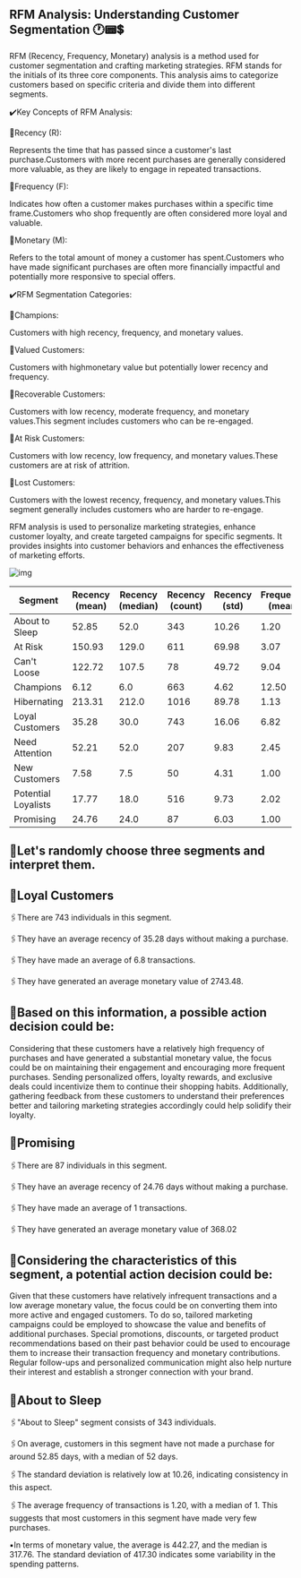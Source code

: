 ## RFM Analysis: Understanding Customer Segmentation 🕐📟💲
RFM (Recency, Frequency, Monetary) analysis is a method used for customer segmentation and crafting marketing strategies. RFM stands for the initials of its three core components. This analysis aims to categorize customers based on specific criteria and divide them into different segments.

✔️Key Concepts of RFM Analysis:

🔸Recency (R):

Represents the time that has passed since a customer's last purchase.Customers with more recent purchases are generally considered more valuable, as they are likely to engage in repeated transactions.

🔸Frequency (F):

Indicates how often a customer makes purchases within a specific time frame.Customers who shop frequently are often considered more loyal and valuable.

🔸Monetary (M):

Refers to the total amount of money a customer has spent.Customers who have made significant purchases are often more financially impactful and potentially more
responsive to special offers.

✔️RFM Segmentation Categories:

🔸Champions:

Customers with high recency, frequency, and monetary values.

🔸Valued Customers:

Customers with highmonetary value but potentially lower recency and frequency.

🔸Recoverable Customers:

Customers with low recency, moderate frequency, and monetary values.This segment includes customers who can be re-engaged.

🔸At Risk Customers:

Customers with low recency, low frequency, and monetary values.These customers are at risk of attrition.

🔸Lost Customers:

Customers with the lowest recency, frequency, and monetary values.This segment generally includes customers who are harder to re-engage.

RFM analysis is used to personalize marketing strategies, enhance customer loyalty, and create targeted campaigns for specific segments. It provides insights into customer behaviors and enhances the effectiveness of marketing efforts.

![img](https://analyticahouse.com/Website/assets/img/Blogs/6314b7a379496.png)

| Segment              | Recency (mean) | Recency (median) | Recency (count) | Recency (std) | Frequency (mean) | Frequency (median) | Frequency (count) | Frequency (std) | Monetary (mean) | Monetary (median) | Monetary (count) | Monetary (std) |
|----------------------|----------------|------------------|-----------------|---------------|-----------------|-------------------|------------------|----------------|-----------------|-------------------|-----------------|---------------|
| About to Sleep       | 52.85          | 52.0             | 343             | 10.26         | 1.20            | 1.0               | 343              | 0.40           | 442.27          | 317.76            | 343             | 417.30        |
| At Risk              | 150.93         | 129.0            | 611             | 69.98         | 3.07            | 3.0               | 611              | 1.09           | 1188.21         | 760.19            | 611             | 1844.17       |
| Can't Loose          | 122.72         | 107.5            | 78              | 49.72         | 9.04            | 7.5               | 78               | 5.78           | 4072.97         | 2316.48            | 78              | 5275.40       |
| Champions            | 6.12           | 6.0              | 663             | 4.62          | 12.50           | 8.0               | 663              | 17.19          | 6852.26         | 2508.32            | 663             | 21556.38      |
| Hibernating          | 213.31         | 212.0            | 1016            | 89.78         | 1.13            | 1.0               | 1016             | 0.33           | 401.98          | 250.16             | 1016            | 775.08        |
| Loyal Customers      | 35.28          | 30.0             | 743             | 16.06         | 6.82            | 5.0               | 743              | 4.38           | 2743.48         | 1818.71            | 743             | 3255.11       |
| Need Attention       | 52.21          | 52.0             | 207             | 9.83          | 2.45            | 2.0               | 207              | 0.50           | 1058.79         | 730.47             | 207             | 1190.26       |
| New Customers        | 7.58           | 7.5              | 50              | 4.31          | 1.00            | 1.0               | 50               | 0.00           | 386.20          | 258.83             | 50              | 493.32        |
| Potential Loyalists  | 17.77          | 18.0             | 516             | 9.73          | 2.02            | 2.0               | 516              | 0.70           | 729.16          | 523.66             | 516             | 837.55        |
| Promising            | 24.76          | 24.0             | 87              | 6.03          | 1.00            | 1.0               | 87               | 0.00           | 368.02          | 293.74             | 87              | 343.91        |

## 💱Let's randomly choose three segments and interpret them.

## 📝Loyal Customers

🖇️There are 743 individuals in this segment.

🖇️They have an average recency of 35.28 days without making a purchase.

🖇️They have made an average of 6.8 transactions.

🖇️They have generated an average monetary value of 2743.48.

## 📝Based on this information, a possible action decision could be:

Considering that these customers have a relatively high frequency of purchases and have generated a substantial monetary value, the focus could be on maintaining their engagement and encouraging more frequent purchases. Sending personalized offers, loyalty rewards, and exclusive deals could incentivize them to continue their shopping habits. Additionally, gathering feedback from these customers to understand their preferences better and tailoring marketing strategies accordingly could help solidify their loyalty.

## 📝Promising

🖇️There are 87 individuals in this segment.

🖇️They have an average recency of 24.76 days without making a purchase.

🖇️They have made an average of 1 transactions.

🖇️They have generated an average monetary value of 368.02

## 📝Considering the characteristics of this segment, a potential action decision could be:

Given that these customers have relatively infrequent transactions and a low average monetary value, the focus could be on converting them into more active and engaged customers. To do so, tailored marketing campaigns could be employed to showcase the value and benefits of additional purchases. Special promotions, discounts, or targeted product recommendations based on their past behavior could be used to encourage them to increase their transaction frequency and monetary contributions. Regular follow-ups and personalized communication might also help nurture their interest and establish a stronger connection with your brand.

## 📝About to Sleep

🖇️"About to Sleep" segment consists of 343 individuals.

🖇️On average, customers in this segment have not made a purchase for around 52.85 days, with a median of 52 days.

🖇️The standard deviation is relatively low at 10.26, indicating consistency in this aspect.

🖇️The average frequency of transactions is 1.20, with a median of 1. This suggests that most customers in this segment have made very few purchases.

▪️In terms of monetary value, the average is 442.27, and the median is 317.76. The standard deviation of 417.30 indicates some variability in the spending patterns.
